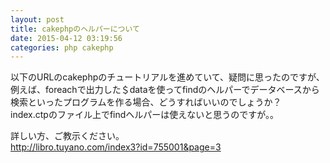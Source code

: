 ```yaml
---
layout: post
title: cakephpのヘルパーについて
date: 2015-04-12 03:19:56
categories: php cakephp
---
```

<p>以下のURLのcakephpのチュートリアルを進めていて、疑問に思ったのですが、<br>
例えば、foreachで出力した＄dataを使ってfindのヘルパーでデータベースから検索といったプログラムを作る場合、どうすればいいのでしょうか？<br>
index.ctpのファイル上でfindヘルパーは使えないと思うのですが。。</p>

<p>詳しい方、ご教示ください。<br>
<a href="http://libro.tuyano.com/index3?id=755001&amp;page=3" rel="nofollow">http://libro.tuyano.com/index3?id=755001&amp;page=3</a></p>
